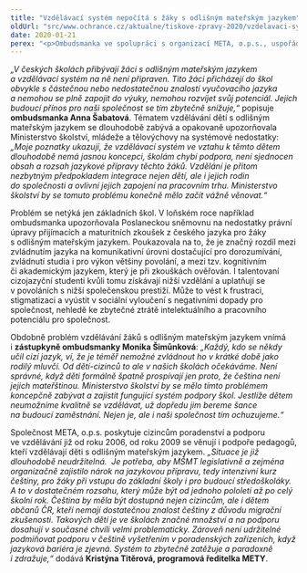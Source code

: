 ```yaml
---
title: "Vzdělávací systém nepočítá s žáky s odlišným mateřským jazykem"
oldUrl: "src/www.ochrance.cz/aktualne/tiskove-zpravy-2020/vzdelavaci-system-nepocita-s-zaky-s-odlisnym-materskym-jazykem"
date: 2020-01-21
perex: "<p>Ombudsmanka ve spolupráci s organizací META, o.p.s., uspořádala konferenci k současné situaci ve vzdělávání žáků s odlišným mateřským jazykem „Neznalost jazyka neomlouvá!?“ Vzdělávací systém totiž dosud není na tyto žáky připraven, přestože se jejich počet zvyšuje. Chybí koncepce i podpora. Setkání s odborníky se proto zaměřilo na připravované změny v systému podpory žáků s odlišným mateřským jazykem ve vzdělávání a na inspiraci dobrou praxí v zahraničí.</p>"
---
```


<!-- imported from the old website -->

<p><i>„V českých školách přibývají žáci s odlišným mateřským jazykem a vzdělávací systém na ně není připraven. Tito žáci přicházejí do škol obvykle s částečnou nebo nedostatečnou znalostí vyučovacího jazyka a nemohou se plně zapojit do výuky, nemohou rozvíjet svůj potenciál. Jejich budoucí přínos pro naši společnost se tím zbytečně snižuje,“</i> popisuje <b>ombudsmanka Anna Šabatová</b>. Tématem vzdělávání dětí s odlišným mateřským jazykem se dlouhodobě zabývá a opakovaně upozorňovala Ministerstvo školství, mládeže a tělovýchovy na systémové nedostatky:<i> „Moje poznatky ukazují, že vzdělávací systém ve vztahu k těmto dětem dlouhodobě nemá jasnou koncepci, školám chybí podpora, není sjednocen obsah a rozsah jazykové přípravy těchto žáků. Vzdělání je přitom nezbytným předpokladem integrace nejen dětí, ale i jejich rodin do společnosti a ovlivní jejich zapojení na pracovním trhu. Ministerstvo školství by se tomuto problému konečně mělo začít vážně věnovat.“</i></p> <p>Problém se netýká jen základních škol. V loňském roce například ombudsmanka upozorňovala Poslaneckou sněmovnu na nedostatky právní úpravy přijímacích a maturitních zkoušek z českého jazyka pro žáky s odlišným mateřským jazykem. Poukazovala na to, že je značný rozdíl mezi zvládnutím jazyka na komunikativní úrovni dostačující pro dorozumívání, zvládnutí studia i pro výkon většiny povolání, a mezi tzv. kognitivním či akademickým jazykem, který je při zkouškách ověřován. I talentovaní cizojazyční studenti kvůli tomu získávají nižší vzdělání a uplatňují se v povoláních s nižší společenskou prestiží. Může to vést k frustraci, stigmatizaci a vyústit v sociální vyloučení s negativními dopady pro společnost, nehledě ke zbytečné ztrátě intelektuálního a pracovního potenciálu pro společnost.</p> <p>Obdobně problém vzdělávání žáků s odlišným mateřským jazykem vnímá i <b>zástupkyně ombudsmanky Monika Šimůnková</b>: <i>„Každý, kdo se někdy učil cizí jazyk, ví, že je téměř nemožné zvládnout ho v krátké době jako rodilý mluvčí. Od dětí-cizinců to ale v našich školách očekáváme. Není správné, když děti formálně špatně prospívají jen proto, že čeština není jejich mateřštinou. Ministerstvo školství by se mělo tímto problémem koncepčně zabývat a zajistit fungující systém podpory škol. Jestliže dětem neumožníme kvalitně se vzdělávat, už dopředu jim bereme šance na budoucí zaměstnání. Nejen je, ale i naši společnost tím ochuzujeme.“</i></p> <p>Společnost META, o.p.s. poskytuje cizincům poradenství a podporu ve vzdělávání již od roku 2006, od roku 2009 se věnují i podpoře pedagogů, kteří vzdělávají děti s odlišným mateřským jazykem.<i> „Situace je již dlouhodobě neudržitelná.  Je potřeba, aby MŠMT legislativně a zejména organizačně zajistilo nárok na jazykovou přípravu, tedy intenzivní kurz češtiny, pro žáky při vstupu do základní školy i pro budoucí středoškoláky. A to v dostatečném rozsahu, který může být od jednoho pololetí až po celý školní rok. Čeština by měla být dostupná nejen cizincům, ale i dětem občanů ČR, kteří nemají dostatečnou znalost češtiny z důvodu migrační zkušenosti. Takových dětí je ve školách značné množství a na podporu dosahují v současné chvíli velmi problematicky. Zároveň není udržitelné podmiňovat podporu v češtině vyšetřením v poradenských zařízeních, když jazyková bariéra je zjevná. Systém to zbytečně zatěžuje a paradoxně i zdražuje,“</i> dodává <b>Kristýna Titěrová, programová ředitelka METY</b>.</p>
